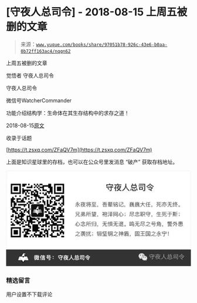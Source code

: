 # [守夜人总司令] - 2018-08-15 上周五被删的文章

> 来源：[`www.yuque.com/books/share/97051b78-926c-43e6-b0aa-0b72ff163ac4/nqqn62`](https://www.yuque.com/books/share/97051b78-926c-43e6-b0aa-0b72ff163ac4/nqqn62)



上周五被删的文章 

觉悟者 守夜人总司令 

守夜人总司令 

微信号WatcherCommander 

功能介绍结构学：生命体在其生存结构中的求存之道！ 

2018-08-15[原文](https://mp.weixin.qq.com/s?__biz=MzAxNDk1NjI2Mw==&mid=2247483848&idx=2&sn=475db128a7ca0ced622ab05ca0302649&chksm=9b8a2240acfdab5676e52b25b758e4d779269facbfef8657fff5869414c45487bc6e40e340c0&scene=27#wechat_redirect&cpage=497) 

收录于话题 

[https://t.zsxq.com/ZFaQV7m](https://t.zsxq.com/ZFaQV7m) 

上面是知识星球里的存档，也可以在公众号里发消息 “破产” 获取存档地址。 

![](img/8e90a56b86751171aa6943a9dbb9e921.png)  

### 精选留言 

用户设置不下载评论